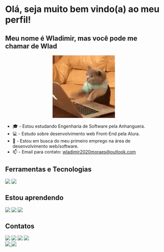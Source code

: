 <!--
# Olá, seja bom vindo(a) 👋

## Sobre mim 😺:

Olá, tudo bem? Eu me chamo Wladimir (Wlad) Oliveira, sou um garoto brasileiro que sonha em um dia poder trabalhar fora do Brasil em busca de enriquecer ainda mais o meu portfólio. Atualmente estou cursando o Bacharel em Engenharia de Software pela Faculdade Anhanguera, além de outros cursos sobre tecnologia pelo canal [Curso em Vídeo](https://www.youtube.com/@CursoemVideo) la no YouTube.

Para quem quer saber um pouco mais sobre mim, aqui estão as minhas redes sociais:

* Meu canal no YouTube -> [Canal](https://www.youtube.com/@unwlad)
* Meu perfil no Linkedin -> [Linkedin](https://www.linkedin.com/in/moraeswladimir/)
* Meu perfil no Instagram -> [Instagram](https://www.instagram.com/wladoliveira_/)

Translating

## About Me 😺:

Hello, is everything ok? My name is Wladimir (Wlad) Oliveira, I'm a Brazilian boy who dreams of one day being able to work outside Brazil in search of enriching my portfolio even further. I am currently studying my bachelor's degree in Software Engineering at Faculdade Anhanguera, in addition to other technology courses through the [Video Course](https://www.youtube.com/@CursoemVideo) on the YouTube channel.

For those who want to know a little more about me, here are my social networks:

* My channel on YouTube -> [Channel](https://www.youtube.com/@unwlad)
* My profile on Linkedin -> [Linkedin](https://www.linkedin.com/in/moraeswladimir/)
* My profile on Instagram -> [Instagram](https://www.instagram.com/wladoliveira_/)
-->
# Olá, seja muito bem vindo(a) ao meu perfil!
## Meu nome é Wladimir, mas você pode me chamar de Wlad

<p align="center">
  <img src="./assets/cat-typing.gif" width="200px"/>
</p>

* :mortar_board: - Estou estudando Engenharia de Software pela Anhanguera.
* :computer: - Estudo sobre desenvolvimento web Front-End pela Alura.
* :triangular_flag_on_post: - Estou em busca do meu primeiro emprego na área de desenvolvimento web/software.
* :mailbox: - Email para contato: wladimir2020moraes@outlook.com

## Ferramentas e Tecnologias
<img src="https://cdn.jsdelivr.net/gh/devicons/devicon@latest/icons/html5/html5-original.svg" width="40px" hight="40px"/> <img src="https://cdn.jsdelivr.net/gh/devicons/devicon@latest/icons/css3/css3-original.svg" width="40px" hight="40px"/>

## Estou aprendendo
<img src="https://cdn.jsdelivr.net/gh/devicons/devicon@latest/icons/javascript/javascript-original.svg" width="40px" hight="40px"/> <img src="https://cdn.jsdelivr.net/gh/devicons/devicon@latest/icons/git/git-original.svg" width="40px" hight="40px"/> <img src="https://cdn.jsdelivr.net/gh/devicons/devicon@latest/icons/github/github-original.svg" width="40px" hight="40px"/>

## Contatos
<div>
<a href="https://www.youtube.com/@unwlad" target="_blank"><img loading="lazy" src="https://img.shields.io/badge/YouTube-FF0000?style=for-the-badge&logo=youtube&logoColor=white" target="_blank"></a>
<a href="https://instagram.com/wladoliveira_" target="_blank"><img loading="lazy" src="https://img.shields.io/badge/-Instagram-%23E4405F?style=for-the-badge&logo=instagram&logoColor=white" target="_blank"></a>
<a href="https://www.twitch.tv/wlad_gm" target="_blank"><img loading="lazy" src="https://img.shields.io/badge/Twitch-9146FF?style=for-the-badge&logo=twitch&logoColor=white" target="_blank"></a>
<a href="https://www.linkedin.com/in/moraeswladimir" target="_blank"><img loading="lazy" src="https://img.shields.io/badge/-LinkedIn-%230077B5?style=for-the-badge&logo=linkedin&logoColor=white" target="_blank"></a>
</div>

<div>
<a href="https://github.com/wladimiroliveira">
<img loading="lazy" height="180em" src="https://github-readme-stats.vercel.app/api/top-langs/?username=wladimiroliveira&layout=compact&langs_count=7&theme=dracula"/>
<img loading="lazy" height="180em" src="https://github-readme-stats.vercel.app/api?username=wladimiroliveira&show_icons=true&theme=dracula&include_all_commits=true&count_private=true"/>
</div>
